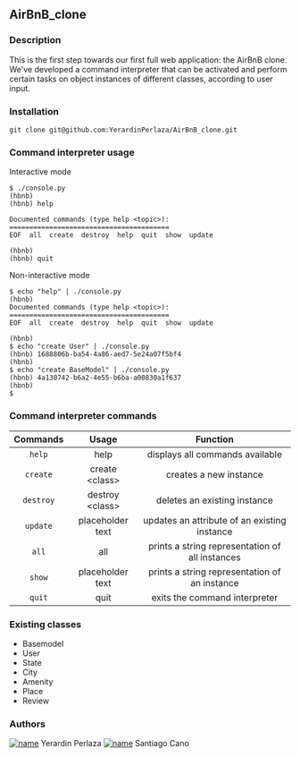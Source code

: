 ## AirBnB_clone

### Description
This is the first step towards our first full web application: the AirBnB clone.
We've developed a command interpreter that can be activated and perform certain tasks on object instances of different classes, according to user input.

### Installation
```
git clone git@github.com:YerardinPerlaza/AirBnB_clone.git
```
### Command interpreter usage
Interactive mode
```
$ ./console.py
(hbnb)
(hbnb) help

Documented commands (type help <topic>):
========================================
EOF  all  create  destroy  help  quit  show  update

(hbnb)
(hbnb) quit
```

Non-interactive mode
```
$ echo "help" | ./console.py
(hbnb)
Documented commands (type help <topic>):
========================================
EOF  all  create  destroy  help  quit  show  update

(hbnb) 
$ echo "create User" | ./console.py
(hbnb) 1688806b-ba54-4a86-aed7-5e24a07f5bf4
(hbnb)
$ echo "create BaseModel" | ./console.py
(hbnb) 4a130742-b6a2-4e55-b6ba-a00830a1f637
(hbnb)
$
```

### Command interpreter commands

| Commands | Usage | Function |
| :---: | :---: | :---: |
| `help` | help | displays all commands available |
| `create` | create \<class> | creates a new instance |
| `destroy` | destroy \<class> | deletes an existing instance |
| `update` | placeholder text | updates an attribute of an existing instance |
| `all` | all | prints a string representation of all instances |
| `show` | placeholder text | prints a string representation of an instance |
| `quit` | quit | exits the command interpreter |
  
### Existing classes
* Basemodel
* User
* State
* City
* Amenity
* Place
* Review

### Authors

[![name](https://upload.wikimedia.org/wikipedia/fr/thumb/c/c8/Twitter_Bird.svg/30px-Twitter_Bird.svg.png)](https://twitter.com/YerardinPerlaza) Yerardin Perlaza
[![name](https://upload.wikimedia.org/wikipedia/fr/thumb/c/c8/Twitter_Bird.svg/30px-Twitter_Bird.svg.png)](https://twitter.com/SantiagoHolber) Santiago Cano
